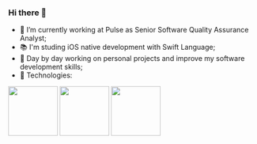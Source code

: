 ### Hi there 👋

- 🏢 I’m currently working at Pulse as Senior Software Quality Assurance Analyst;
- 📚 I'm studing iOS native development with Swift Language;
- 🌱 Day by day working on personal projects and improve my software development skills;
- 📱 Technologies:

<p><img height="100" src="https://user-images.githubusercontent.com/25181517/121406611-a8246b80-c95e-11eb-9b11-b771486377f6.png">  <img height="100" src="https://user-images.githubusercontent.com/25181517/121406389-6267a300-c95e-11eb-8d67-f1e22afe8aea.png">  <img height="100" src="https://developer.apple.com/assets/elements/icons/swiftui/swiftui-96x96_2x.png"></p> 










